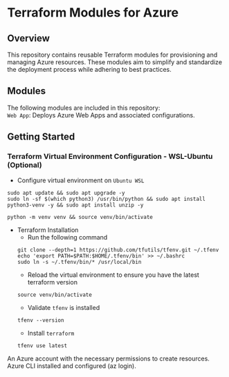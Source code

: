 # Terraform Modules for Azure
## Overview
This repository contains reusable Terraform modules for provisioning and managing Azure resources. These modules aim to simplify and standardize the deployment process while adhering to best practices.

## Modules
The following modules are included in this repository: <br>
`Web App`: Deploys Azure Web Apps and associated configurations.

## Getting Started
### Terraform Virtual Environment Configuration - WSL-Ubuntu (Optional)
- Configure virtual environment on `Ubuntu WSL`

```
sudo apt update && sudo apt upgrade -y
sudo ln -sf $(which python3) /usr/bin/python && sudo apt install python3-venv -y && sudo apt install unzip -y
```

```
python -m venv venv && source venv/bin/activate
```

- Terraform Installation
    - Run the following command
    ```
    git clone --depth=1 https://github.com/tfutils/tfenv.git ~/.tfenv
    echo 'export PATH=$PATH:$HOME/.tfenv/bin' >> ~/.bashrc
    sudo ln -s ~/.tfenv/bin/* /usr/local/bin
    ```
    - Reload the virtual environment to ensure you have the latest terraform version
    ```
    source venv/bin/activate
    ```
    - Validate  `tfenv` is installed
    ```
    tfenv --version
    ```
    - Install `terraform`
    ```
    tfenv use latest
    ```

An Azure account with the necessary permissions to create resources.
Azure CLI installed and configured (az login).